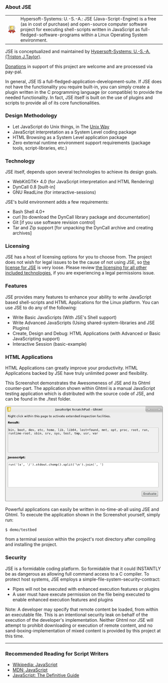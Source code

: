 ### About JSE

<table width="100%"><tr><td>
<img width=128 src="data/rank-00-platinum-javascript.png" style="float:left"></td>
<td>Hypersoft-Systems: U.-S.-A.: JSE (Java-Script-Engine) is a free (as in cost of 
purchase) and open-source computer software project for executing shell-scripts 
written in JavaScript as full-fledged-software-programs within a Linux Operating System environment.</td>
</tr></table>

JSE is conceptualized and maintained by [Hypersoft-Systems: U.-S.-A.](https://github.com/hypersoft/) [(Triston J.Taylor)](mailto:pc.wiz.tt@gmail.com).

[Donations](https://www.paypal.com/cgi-bin/webscr?cmd=_s-xclick&hosted_button_id=DG3H6F8DSG4BC)
in support of this project are welcome and are processed via pay-pal.

In general, JSE IS a full-fledged-application-development-suite. If JSE does not
have the functionality you require built-in, you can simply create a plugin written
in the C programming language (or compatible) to provide the needed 
functionality. In fact, JSE itself is built on the use of plugins and scripts 
to provide all of its core functionalities.

### Design Methodology

  - Let JavaScript do Unix things, in The [Unix Way](http://en.wikipedia.org/wiki/Unix_philosophy)
  - JavaScript interpretation as a System Level coding package
  - HTML Browsing as a System Level application package
  - Zero external runtime environment support requirements (package tools, script-libraries, etc.)

### Technology

JSE itself, depends upon several technologies to achieve its design goals.

  - WebKitGTK+ 4.0 (for JavaScript interpretation and HTML Rendering)
  - DynCall 0.8 \[built-in]
  - GNU ReadLine (for interactive-sessions)

JSE's build environment adds a few requirements:

  - Bash Shell 4.0+
  - curl \[to download the DynCall library package and documentation]
  - Git \[if you use software revision control]
  - Tar and Zip support \[for unpacking the DynCall archive and creating archives]

### Licensing

JSE has a host of licensing options for you to choose from. The project does not
wish for legal issues to be the cause of not using JSE, so [the license for JSE](share/license/license.txt)
is very loose. Please review [the licensing for all other included technologies](share/license),
if you are experiencing a legal permissions issue.

### Features

JSE provides many features to enhance your ability to write JavaScript based shell-scripts and
HTML Applications for the Linux platform. You can use JSE to do any of the following:

  - Write Basic JavaScripts (With JSE's Shell support)
  - Write Advanced JavaScripts (Using shared-system-libraries and JSE Plugins)
  - Create, Design and Debug: HTML Applications (with Advanced or Basic JavaScripting support)
  - Interactive Session (basic-example)

### HTML Applications

HTML Applications can greatly improve your productivity. HTML Applications backed
by JSE have truly unlimited power and flexibility.

This Screenshot demonstrates the Awesomeness of JSE and its Ghtml counter-part.
The application shown within Ghtml is a manual JavaScript testing application
which is distributed with the source code of JSE, and can be found in the ./test
folder.

![Ghtml Testbed Screenshot](data/Screenshot_2018-11-18_20-42-20.png "Ghtml Testbed")

Powerful applications can easily be written in no-time-at-all using JSE and Ghtml.
To execute the application shown in the Screenshot yourself, simply run:

    $ demo/testbed

from a terminal session within the project's root directory after compiling and
installing the project.

### Security

<p>JSE is a formidable coding platform. So formidable that it could INSTANTLY be
  as dangerous as allowing full command access to a C compiler. To protect host
  systems, JSE employs a simple-file-system-security-contract:</p>

  - Pipes will not be executed with enhanced execution features or plugins
  - A user must have execute permission on the file being executed to enable enhanced execution features and plugins

<p>Note: 
A developer may specify that remote content be loaded, from within an executable file.
This is an intentional security leak on behalf of the execution of the developer's implementation.
Neither Ghtml nor JSE will attempt to prohibit downloading or execution of remote content, and no sand-boxing-implementation of mixed content is provided by this project at this time.
</p>

<hr>

### Recommended Reading for Script Writers
* [Wikipedia: JavaScript](http://en.wikipedia.org/wiki/JavaScript)
* [MDN: JavaScript](https://developer.mozilla.org/en-US/docs/Web/JavaScript)
* [JavaScript: The Definitive Guide](http://www.amazon.com/JavaScript-Definitive-Guide-David-Flanagan/dp/0596000480)
